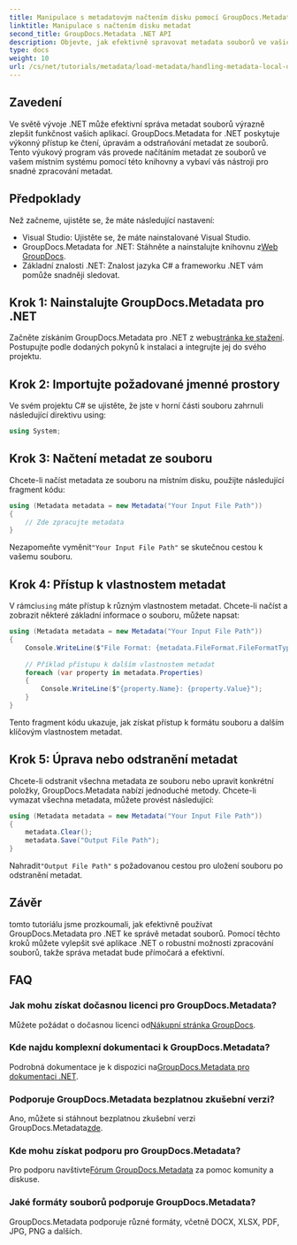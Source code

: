 ```yaml
---
title: Manipulace s metadatovým načtením disku pomocí GroupDocs.Metadata v .NET
linktitle: Manipulace s načtením disku metadat
second_title: GroupDocs.Metadata .NET API
description: Objevte, jak efektivně spravovat metadata souborů ve vašich aplikacích .NET pomocí GroupDocs.Metadata. Tento obsáhlý průvodce vás provede procesem instalace a získáte přístup k vlastnostem metadat.
type: docs
weight: 10
url: /cs/net/tutorials/metadata/load-metadata/handling-metadata-local-disk/
---
```

## Zavedení

Ve světě vývoje .NET může efektivní správa metadat souborů výrazně zlepšit funkčnost vašich aplikací. GroupDocs.Metadata for .NET poskytuje výkonný přístup ke čtení, úpravám a odstraňování metadat ze souborů. Tento výukový program vás provede načítáním metadat ze souborů ve vašem místním systému pomocí této knihovny a vybaví vás nástroji pro snadné zpracování metadat.

## Předpoklady

Než začneme, ujistěte se, že máte následující nastavení:

- Visual Studio: Ujistěte se, že máte nainstalované Visual Studio.
-  GroupDocs.Metadata for .NET: Stáhněte a nainstalujte knihovnu z[Web GroupDocs](https://releases.groupdocs.com/metadata/net/).
- Základní znalosti .NET: Znalost jazyka C# a frameworku .NET vám pomůže snadněji sledovat.

## Krok 1: Nainstalujte GroupDocs.Metadata pro .NET

 Začněte získáním GroupDocs.Metadata pro .NET z webu[stránka ke stažení](https://releases.groupdocs.com/metadata/net/). Postupujte podle dodaných pokynů k instalaci a integrujte jej do svého projektu.

## Krok 2: Importujte požadované jmenné prostory

Ve svém projektu C# se ujistěte, že jste v horní části souboru zahrnuli následující direktivu using:

```csharp
using System;
```

## Krok 3: Načtení metadat ze souboru

Chcete-li načíst metadata ze souboru na místním disku, použijte následující fragment kódu:

```csharp
using (Metadata metadata = new Metadata("Your Input File Path"))
{
    // Zde zpracujte metadata
}
```

 Nezapomeňte vyměnit`"Your Input File Path"` se skutečnou cestou k vašemu souboru.

## Krok 4: Přístup k vlastnostem metadat

 V rámci`using` máte přístup k různým vlastnostem metadat. Chcete-li načíst a zobrazit některé základní informace o souboru, můžete napsat:

```csharp
using (Metadata metadata = new Metadata("Your Input File Path"))
{
    Console.WriteLine($"File Format: {metadata.FileFormat.FileFormatType}");
    
    // Příklad přístupu k dalším vlastnostem metadat
    foreach (var property in metadata.Properties)
    {
        Console.WriteLine($"{property.Name}: {property.Value}");
    }
}
```

Tento fragment kódu ukazuje, jak získat přístup k formátu souboru a dalším klíčovým vlastnostem metadat. 

## Krok 5: Úprava nebo odstranění metadat

Chcete-li odstranit všechna metadata ze souboru nebo upravit konkrétní položky, GroupDocs.Metadata nabízí jednoduché metody. Chcete-li vymazat všechna metadata, můžete provést následující:

```csharp
using (Metadata metadata = new Metadata("Your Input File Path"))
{
    metadata.Clear();
    metadata.Save("Output File Path");
}
```

 Nahradit`"Output File Path"` s požadovanou cestou pro uložení souboru po odstranění metadat.

## Závěr

tomto tutoriálu jsme prozkoumali, jak efektivně používat GroupDocs.Metadata pro .NET ke správě metadat souborů. Pomocí těchto kroků můžete vylepšit své aplikace .NET o robustní možnosti zpracování souborů, takže správa metadat bude přímočará a efektivní.

## FAQ

### Jak mohu získat dočasnou licenci pro GroupDocs.Metadata?
 Můžete požádat o dočasnou licenci od[Nákupní stránka GroupDocs](https://purchase.groupdocs.com/temporary-license/).

### Kde najdu komplexní dokumentaci k GroupDocs.Metadata?
 Podrobná dokumentace je k dispozici na[GroupDocs.Metadata pro dokumentaci .NET](https://reference.groupdocs.com/metadata/net/).

### Podporuje GroupDocs.Metadata bezplatnou zkušební verzi?
 Ano, můžete si stáhnout bezplatnou zkušební verzi GroupDocs.Metadata[zde](https://releases.groupdocs.com/).

### Kde mohu získat podporu pro GroupDocs.Metadata?
 Pro podporu navštivte[Fórum GroupDocs.Metadata](https://forum.groupdocs.com/c/metadata/14) za pomoc komunity a diskuse.

### Jaké formáty souborů podporuje GroupDocs.Metadata?
GroupDocs.Metadata podporuje různé formáty, včetně DOCX, XLSX, PDF, JPG, PNG a dalších.